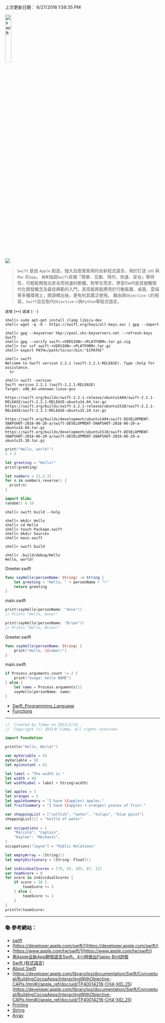 上次更新日期： 6/27/2016 1:58:35 PM                                                           

<img src="https://swift.org/assets/images/swift.svg" alt="swift" width=20% height=20%>

![](https://devimages.apple.com.edgekey.net/swift/images/xcode.png)

> `Swift` 是由 `Apple` 創造，強大且直覺易用的全新程式語言，用於打造 `iOS` 與 `Mac` 的`app`。
> `蘋果`強調`Swift`具備「簡單、互動、現代、快速、安全」等特性，可輕鬆開發出安全而快速的軟體。對學生而言，學習Swift是其接觸現代化開發概念及最佳典範的入門，其技能將能應用於行動裝置、桌面、雲端等多種環境上，開源釋出後，更有利其廣泛使用。
> 藉由與`Objective-C`的相容，`Swift`旨在取代`Objective-C`與`Python`等程式語言。

`遞增` (`++`)
`遞減` (`--`)


```console
shell> sudo apt-get install clang libicu-dev
shell> wget -q -O - https://swift.org/keys/all-keys.asc | gpg --import -
shell> gpg --keyserver hkp://pool.sks-keyservers.net --refresh-keys Swift
shell> gpg --verify swift-<VERSION>-<PLATFORM>.tar.gz.sig
shell> tar xzf swift-<VERSION>-<PLATFORM>.tar.gz
shell> export PATH=/path/to/usr/bin:"${PATH}"

```

```console
shell> swift
Welcome to Swift version 2.2.1 (swift-2.2.1-RELEASE). Type :help for assistance.
  1>  
```

```console
shell> swift -version
Swift version 2.2.1 (swift-2.2.1-RELEASE)
Target: x86_64-unknown-linux-gnu
```

```
https://swift.org/builds/swift-2.2.1-release/ubuntu1404/swift-2.2.1-RELEASE/swift-2.2.1-RELEASE-ubuntu14.04.tar.gz
https://swift.org/builds/swift-2.2.1-release/ubuntu1510/swift-2.2.1-RELEASE/swift-2.2.1-RELEASE-ubuntu15.10.tar.gz
```

```
https://swift.org/builds/development/ubuntu1404/swift-DEVELOPMENT-SNAPSHOT-2016-06-20-a/swift-DEVELOPMENT-SNAPSHOT-2016-06-20-a-ubuntu14.04.tar.gz
https://swift.org/builds/development/ubuntu1510/swift-DEVELOPMENT-SNAPSHOT-2016-06-20-a/swift-DEVELOPMENT-SNAPSHOT-2016-06-20-a-ubuntu15.10.tar.gz
```

```swift
print("Hello, world!")
1 + 2

let greeting = "Hello!"
print(greeting)

let numbers = [1,2,3]
for n in numbers.reverse() {
  print(n)
}

import Glibc
random() % 10
```

```console
shell> swift build --help
```
```console
shell> mkdir Hello
shell> cd Hello
shell> touch Package.swift
shell> mkdir Sources
shell> main.swift

shell> swift build

shell> .build/debug/Hello
Hello, world!
```

Greeter.swift
```swift
func sayHello(personName: String) -> String {
    let greeting = "Hello, " + personName + "!"
    return greeting
}
```

main.swift
```swift
print(sayHello(personName: "Anna"))
// Prints "Hello, Anna!"

print(sayHello(personName: "Brian"))
// Prints "Hello, Brian!"
```

Greeter.swift
```swift
func sayHello(personName: String) {
    print("Hello, \(name)!")
}
```

main.swift
```swift
if Process.arguments.count != 2 {
    print("Usage: hello NAME")
} else {
    let name = Process.arguments[1]
    sayHello(personName: name)
}
```

- [Swift_Programming_Language](https://developer.apple.com/library/ios/documentation/Swift/Conceptual/Swift_Programming_Language/index.html)
- [Functions](https://developer.apple.com/library/ios/documentation/Swift/Conceptual/Swift_Programming_Language/Functions.html)

---

```swift
//  Created by Timmy on 2015/2/24.
//  Copyright (c) 2015年 Timmy. All rights reserved.

import Foundation

println("Hello, World!")

var myVariable = 42
myVariable = 50
let myConstant = 42

let label = "The width is "
let width = 94
let widthLabel = label + String(width)

let apples = 3
let oranges = 5
let appleSummary = "I have \(apples) apples."
let fruitSummary = "I have \(apples + oranges) pieces of fruit."

var shoppingList = ["catfish", "water", "tulips", "blue paint"]
shoppingList[1] = "bottle of water"
 
var occupations = [
    "Malcolm": "Captain",
    "Kaylee": "Mechanic",
]
occupations["Jayne"] = "Public Relations"

let emptyArray = [String]()
let emptyDictionary = [String: Float]()

let individualScores = [75, 43, 103, 87, 12]
var teamScore = 0
for score in individualScores {
    if score > 50 {
        teamScore += 3
    } else {
        teamScore += 1
    }
}
println(teamScore)

```

---

### :books: 參考網站：
- [swift](https://swift.org/) 
- [https://developer.apple.com/swift/](https://developer.apple.com/swift/)
- [https://www.apple.com/tw/swift/](https://www.apple.com/tw/swift/)
- [用Apple全新App開發語言Swift，4小時做出Flappy Bird遊戲](http://www.ithome.com.tw/news/88381)
- [Swift (程式語言)](http://zh.wikipedia.org/wiki/Swift_(%E7%A8%8B%E5%BC%8F%E8%AA%9E%E8%A8%80))
- [About Swift](https://developer.apple.com/library/ios/documentation/Swift/Conceptual/Swift_Programming_Language/index.html)
- [https://developer.apple.com/library/ios/documentation/Swift/Conceptual/BuildingCocoaApps/InteractingWithObjective-CAPIs.html#//apple_ref/doc/uid/TP40014216-CH4-XID_25](https://developer.apple.com/library/ios/documentation/Swift/Conceptual/BuildingCocoaApps/InteractingWithObjective-CAPIs.html#//apple_ref/doc/uid/TP40014216-CH4-XID_25)
- [Printing](https://developer.apple.com/library/ios/documentation/General/Reference/SwiftStandardLibraryReference/Printing.html)
- [String](https://developer.apple.com/library/ios/documentation/General/Reference/SwiftStandardLibraryReference/index.html#//apple_ref/doc/uid/TP40014608-CH7-SW1)
- [Array](https://developer.apple.com/library/ios/documentation/General/Reference/SwiftStandardLibraryReference/Array.html#//apple_ref/doc/uid/TP40014608-CH5-SW1)